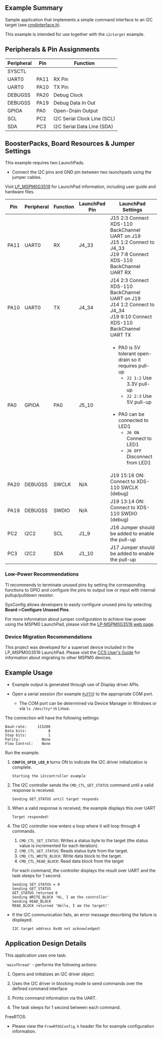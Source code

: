 ## Example Summary

Sample application that implements a simple command interface to an I2C target (see [cmdinterface.h]).

This example is intended for use together with the `i2ctarget` example.

## Peripherals & Pin Assignments

| Peripheral | Pin | Function |
| --- | --- | --- |
| SYSCTL |  |  |
| UART0 | PA11 | RX Pin |
| UART0 | PA10 | TX Pin |
| DEBUGSS | PA20 | Debug Clock |
| DEBUGSS | PA19 | Debug Data In Out |
| GPIOA | PA0 | Open-Drain Output |
| SCL | PC2 | I2C Serial Clock Line (SCL) |
| SDA | PC3 | I2C Serial Data Line (SDA) |

## BoosterPacks, Board Resources & Jumper Settings

This example requires two LaunchPads.

* Connect the I2C pins and GND pin between two launchpads using the jumper cables.

Visit [LP_MSPM0G3519](https://www.ti.com/tool/LP-MSPM0G3519) for LaunchPad information, including user guide and hardware files.

| Pin | Peripheral | Function | LaunchPad Pin | LaunchPad Settings |
| --- | --- | --- | --- | --- |
| PA11 | UART0 | RX | J4_33 | J15 2:3 Connect XDS-110 BackChannel UART on J19<br>J15 1:2 Connect to J4_33<br>J19 7:8 Connect XDS-110 BackChannel UART RX |
| PA10 | UART0 | TX | J4_34 | J14 2:3 Connect XDS-110 BackChannel UART on J19<br>J14 1:2 Connect to J4_34<br>J19 9:10 Connect XDS-110 BackChannel UART TX |
| PA0 | GPIOA | PA0 | J5_10 | <ul><li>PA0 is 5V tolerant open-drain so it requires pull-up<br><ul><li>`J2 1:2` Use 3.3V pull-up<br><li>`J2 2:3` Use 5V pull-up</ul><br><li>PA0 can be connected to LED1<br><ul><li>`J6 ON` Connect to LED1<br><li>`J6 OFF` Disconnect from LED1</ul></ul> |
| PA20 | DEBUGSS | SWCLK | N/A | J19 15:16 ON: Connect to XDS-110 SWCLK (debug) |
| PA19 | DEBUGSS | SWDIO | N/A | J19 13:14 ON: Connect to XDS-110 SWDIO (debug) |
| PC2 | I2C2 | SCL | J1_9 | J16 Jumper should be added to enable the pull-up |
| PC3 | I2C2 | SDA | J1_10 | J17 Jumper should be added to enable the pull-up |

### Low-Power Recommendations
TI recommends to terminate unused pins by setting the corresponding functions to
GPIO and configure the pins to output low or input with internal
pullup/pulldown resistor.

SysConfig allows developers to easily configure unused pins by selecting **Board**→**Configure Unused Pins**.

For more information about jumper configuration to achieve low-power using the
MSPM0 LaunchPad, please visit the [LP-MSPM0G3519 web page](https://www.ti.com/tool/LP-MSPM0G3519).


### Device Migration Recommendations
This project was developed for a superset device included in the LP_MSPM0G3519 LaunchPad. Please
visit the [CCS User's Guide](https://software-dl.ti.com/msp430/esd/MSPM0-SDK/latest/docs/english/tools/ccs_ide_guide/doc_guide/doc_guide-srcs/ccs_ide_guide.html#non-sysconfig-compatible-project-migration)
for information about migrating to other MSPM0 devices.

## Example Usage

* Example output is generated through use of Display driver APIs.

* Open a serial session (for example [`PuTTY`][putty-homepage]) to the appropriate COM port.
    * The COM port can be determined via Device Manager in Windows or via `ls /dev/tty*` in Linux.

The connection will have the following settings:

```text
Baud-rate:     115200
Data bits:          8
Stop bits:          1
Parity:          None
Flow Control:    None
```

Run the example.

1. __`CONFIG_GPIO_LED_0`__ turns ON to indicate the I2C driver initialization is complete.

    ```text
    Starting the i2ccontroller example
    ```

2. The I2C controller sends the `CMD_CTL_GET_STATUS` command until a valid response is received.

    ```text
    Sending GET_STATUS until target responds
    ```

3. When a valid response is received, the example displays this over UART

    ```text
    Target responded!
    ```

4. The I2C controller now enters a loop where it will loop through 4 commands.
    1. `CMD_CTL_SET_STATUS`: Writes a status byte to the target (the status value is incremented for each iteration).
    2. `CMD_CTL_GET_STATUS`: Reads status byte from the target.
    3. `CMD_CTL_WRITE_BLOCK`: Write data block to the target.
    4. `CMD_CTL_READ_BLOCK`: Read data block from the target

    For each command, the controller displays the result over UART and the task sleeps for 1 second.

    ```text
    Sending SET_STATUS = 0
    Sending GET_STATUS
    GET_STATUS returned 0
    Sending WRITE_BLOCK 'Hi, I am the controller'
    Sending READ_BLOCK
    READ_BLOCK returned 'Hello, I am the target!'
    ```

* If the I2C communication fails, an error message describing
the failure is displayed.

    ```text
    I2C target address 0x48 not acknowledged!
    ```

## Application Design Details

This application uses one task:

`'mainThread'` - performs the following actions:

1. Opens and initializes an I2C driver object.

2. Uses the I2C driver in blocking mode to send commands over the defined command interface

3. Prints command information via the UART.

4. The task sleeps for 1 second between each command.

FreeRTOS:

* Please view the `FreeRTOSConfig.h` header file for example configuration
information.

[putty-homepage]: http://www.putty.org "PuTTY's homepage"
[cmdinterface.h]: ./cmdinterface.h
